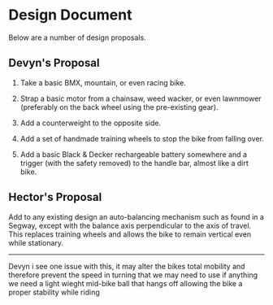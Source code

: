 Design Document
===============

Below are a number of design proposals.

Devyn's Proposal
----------------

1. Take a basic BMX, mountain, or even racing bike.

2. Strap a basic motor from a chainsaw, weed wacker, or even lawnmower
   (preferably on the back wheel using the pre-existing gear).

3. Add a counterweight to the opposite side.

4. Add a set of handmade training wheels to stop the bike from falling over.

5. Add a basic Black & Decker rechargeable battery somewhere and a trigger (with
   the safety removed) to the handle bar, almost like a dirt bike.

Hector's Proposal
-----------------

Add to any existing design an auto-balancing mechanism such as found in a
Segway, except with the balance axis perpendicular to the axis of travel. This
replaces training wheels and allows the bike to remain vertical even while
stationary.

-----------
Devyn
i see one issue with this, it may alter the bikes total mobility and therefore prevent the speed in turning that we may need to use
if anything we need a light wieght mid-bike ball that hangs off allowing the bike a proper stability while riding
